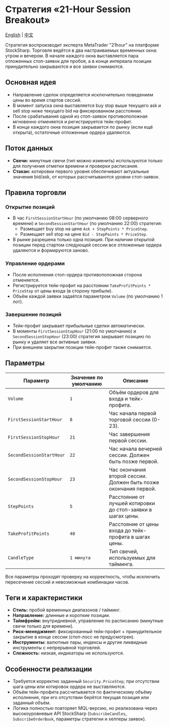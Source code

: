 # Стратегия «21-Hour Session Breakout»
[English](README.md) | [中文](README_cn.md)

Стратегия воспроизводит эксперта MetaTrader "21hour" на платформе StockSharp. Торговля ведётся в два настраиваемых временных окна: утром и вечером. В начале каждого окна выставляется пара отложенных стоп-заявок для пробоя, а в конце интервала позиции принудительно закрываются и все заявки снимаются.

## Основная идея

- Направление сделок определяется исключительно поведением цены во время стартов сессий.
- В момент запуска окна выставляется buy stop выше текущего ask и sell stop ниже текущего bid на фиксированном расстоянии.
- После срабатывания одной из стоп-заявок противоположная мгновенно отменяется и регистрируется тейк-профит.
- В конце каждого окна позиция закрывается по рынку (если ещё открыта), остаточные отложенные ордера удаляются.

## Поток данных

- **Свечи:** минутные свечи (тип можно изменить) используются только для получения отметки времени и проверки расписания.
- **Стакан:** котировки первого уровня обеспечивают актуальные значения bid/ask, от которых рассчитываются уровни стоп-заявок.

## Правила торговли

### Открытие позиций
- В час `FirstSessionStartHour` (по умолчанию 08:00 серверного времени) и `SecondSessionStartHour` (по умолчанию 22:00) стратегия:
  - Размещает buy stop на цене `Ask + StepPoints * PriceStep`.
  - Размещает sell stop на цене `Bid - StepPoints * PriceStep`.
- В рынке разрешена только одна позиция. При наличии открытой позиции перед стартом следующей сессии все отложенные ордера удаляются и формируются заново.

### Управление ордерами
- После исполнения стоп-ордера противоположная сторона отменяется.
- Регистрируется тейк-профит на расстоянии `TakeProfitPoints * PriceStep` от цены входа (в сторону прибыли).
- Объём каждой заявки задаётся параметром `Volume` (по умолчанию 1 лот).

### Завершение позиций
- Тейк-профит закрывает прибыльные сделки автоматически.
- В моменты `FirstSessionStopHour` (21:00 по умолчанию) и `SecondSessionStopHour` (23:00) стратегия закрывает позицию по рынку и удаляет все активные заявки.
- При внешнем закрытии позиции тейк-профит также снимается.

## Параметры

| Параметр | Значение по умолчанию | Описание |
|----------|-----------------------|----------|
| `Volume` | `1` | Объём ордеров для входа и тейк-профита. |
| `FirstSessionStartHour` | `8` | Час начала первой торговой сессии (0-23). |
| `FirstSessionStopHour` | `21` | Час завершения первой сессии. |
| `SecondSessionStartHour` | `22` | Час начала вечерней сессии. Должен быть позже первой. |
| `SecondSessionStopHour` | `23` | Час окончания второй сессии. Должен быть позже окончания первой. |
| `StepPoints` | `5` | Расстояние от лучшей котировки до стоп-заявки в шагах цены. |
| `TakeProfitPoints` | `40` | Расстояние от цены входа до тейк-профита в шагах цены. |
| `CandleType` | `1 минута` | Тип свечей, используемых для тайминга. |

Все параметры проходят проверку на корректность, чтобы исключить пересечение сессий и невозможные комбинации часов.

## Теги и характеристики

- **Стиль:** пробой временных диапазонов / тайминг.
- **Направление:** длинные и короткие позиции.
- **Таймфрейм:** внутридневной, управление по расписанию (минутные свечи только для времени).
- **Риск-менеджмент:** фиксированный тейк-профит + принудительное закрытие в конце сессии (стоп-лосс не предусмотрен).
- **Инструменты:** валютные пары, индексы и другие ликвидные инструменты с непрерывной торговлей.
- **Сложность:** низкая, индикаторы не используются.

## Особенности реализации

- Требуется корректно заданный `Security.PriceStep`; при отсутствии шага цены или котировок ордера не выставляются.
- Объём тейк-профита рассчитывается по фактическому объёму исполнения, при его отсутствии берётся текущая позиция или заданный объём.
- Логика полностью повторяет MQL-версию, но реализована через высокоуровневые API StockSharp (`SubscribeCandles`, `SubscribeOrderBook`, параметры стратегии и хелперы заявок).
